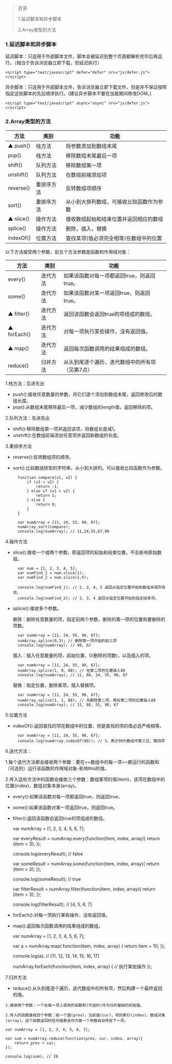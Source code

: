 > 目录
>
> 1.延迟脚本和异步脚本
> 
> 2.Array类型的方法 

### 1.延迟脚本和异步脚本

延迟脚本：只适用于外部脚本文件，脚本会被延迟到整个页面都解析完毕后再运行。（相当于告诉浏览器立即下载，但延迟执行）

    <script type="text/javascript" defer="defer" src="js/defer.js"></script>

异步脚本：只适用于外部脚本文件，告诉浏览器立即下载文件，但是并不保证按照指定这些脚本的先后顺序执行。(建议异步脚本不要在加载期间修改DOM。)

    <script type="text/javascript" async="async" src="js/defer.js"></script>

### 2.Array类型的方法


方法 | 类别 | 功能
---|---| ---
▲ push() | 栈方法 | 将参数添加到数组末尾
pop() | 栈方法 | 移除数组末尾最后一项
shift() | 队列方法 | 移除数组第一项
unshift() | 队列方法 | 在数组前端添加项
reverse() | 重排序方法 | 反转数组项顺序
sort() | 重排序方法 | 从小到大排列数组，可接收比较函数作为参数
▲ slice() | 操作方法 | 接收数组起始和结束位置并返回相应的数组
splice() | 操作方法 | 删除，插入，替换
indexOf() | 位置方法 | 查找某项(值必须完全相等)在数组中的位置

以下方法接受两个参数，前五个方法参数是函数和作用域对象：

方法 | 类别 | 功能
---|---| ---
every() | 迭代方法 | 如果该函数对每一项都返回true，则返回true。
some() | 迭代方法 | 如果该函数对某一项返回true，则返回true。
▲ filter() | 迭代方法 | 返回该函数会返回true的项组成的数组。
▲ forEach() | 迭代方法 | 对每一项执行某些操作，没有返回值。
▲ map() | 迭代方法 | 返回每次函数调用的结果组成的数组。
reduce() | 归并方法 | 从头到尾逐个遍历，迭代数组中的所有项（见第7点）


1.栈方法：后进先出
- push():接收任意数量的参数，将它们逐个添加到数组末尾，返回修改后的数组长度。
- pop():从数组末尾移除最后一项，减少数组的length值，返回移除的项。
     
2.队列方法：先进先出
- shift():移除数组第一项并返回该项，将数组长度减1。
- unshift():在数组前端添加任意项并返回新数组的长度。
     
3.重排序方法
- reverse():反转数组项的顺序。
- sort():比较数组转型的字符串，从小到大排列。可以接收比较函数作为参数。
    
        function compare(v1, v2) {
			if (v1 < v2) {
				return -1;
			} else if (v1 > v2) {
				return 1;
			} else {
				return 0;
			}
		}

		var numArray = [11, 24, 55, 90, 67];
		numArray.sort(compare);
		console.log(numArray); // 11,24,55,67,90
     
4.操作方法
- slice():接收一个或两个参数，即返回项的起始和结束位置。不会影响原始数组。

        var num = [1, 2, 3, 4, 5];
        var numFind_1 = num.slice(1);
        var numFind_2 = num.slice(1,4);
        
        console.log(numFind_1); // 2, 3, 4, 5 返回从指定位置开始到数组末尾所有项。
        console.log(numFind_2); // 2, 3, 4 返回从指定位置开始到指定结束项。

- splice():接收多个参数。
        
    删除：删除任意数量的项，指定前两个参数，删除的第一项的位置和要删除的项数。
        
        var numArray = [11, 24, 55, 90, 67];
		numArray.splice(0,3); // 删除第一项开始的前三项
		console.log(numArray); // 90, 67

    插入：插入任意数量的项，起始位置，0(删除的项数)，以及插入的项。
    
        var numArray = [11, 24, 55, 90, 67];
		numArray.splice(1, 0, 88); // 在第二项的位置插入88
		console.log(numArray); // 11, 88, 24, 55, 90, 67
        
    替换：指定位置，删除某项，插入替换项。
    
        var numArray = [11, 24, 55, 90, 67];
		numArray.splice(1, 1, 88); // 先删除第二项，再在第二项的位置插入88
		console.log(numArray); // 11, 88, 55, 90, 67
     
5.位置方法
- indexOf():返回查找的项在数组中的位置，但是查找的项的值必选严格相等。

        var numArray = [11, 24, 55, 90, 67];
		console.log(numArray.indexOf(90)); // 3，表示90为数组中第三位，第四项
     
6.迭代方法：

1.每个迭代方法都会接收两个参数：要在==数组中的每一项==都运行的函数和（可选的）运行该函数的作用域对象-影响this的值。

2.传入这些方法中的函数会接收三个参数：数组某项的值(item)，该项在数组中的位置(index)，数组对象本身(array)。

- every():如果该函数对每一项都返回true，则返回true。
- some():如果该函数对某一项返回true，则返回true。
- filter():返回该函数会返回true的项组成的数组。

    
    var numArray = [1, 2, 3, 4, 5, 6, 7];
		
	var everyResult = numArray.every(function(item, index, array){
		return (item > 3);
	});

	console.log(everyResult); // false

	var someResult = numArray.some(function(item, index, array){
		return (item > 3);
	});

	console.log(someResult); // true

	var filterResult = numArray.filter(function(item, index, array){
		return (item > 3);
	});

	console.log(filterResult); // [4, 5, 6, 7]

- forEach():对每一项执行某些操作，没有返回值。
- map():返回每次函数调用的结果组成的数组。

    
    var numArray = [1, 2, 3, 4, 5, 6, 7];
		
	var a = numArray.map( function(item, index, array) {
		return item + 10;
	});

	console.log(a); // [11, 12, 13, 14, 15, 16, 17]
	
	numArray.forEach(function(item, index, array) {
		// 执行某些操作
	});
     
7.归并方法
- reduce():从头到尾逐个遍历，迭代数组中的所有项，然后构建一个最终返回的值。
    
`1.接收两个参数：一个在每一项上调用的函数和(可选的)作为归并基础的初始值。`

`2.传入的函数接收四个参数：前一个值(prev)，当前值(cur)，项的索引(index)，数组对象(array)。这个函数返回的任何值都会作为第一个参数自动传给下一项。`

    var numArray = [1, 2, 3, 4, 5, 6, 7];
		
	var sum = numArray.reduce(function(prev, cur, index, array){
		return prev + cur;
	});
	
	console.log(sum); // 28
